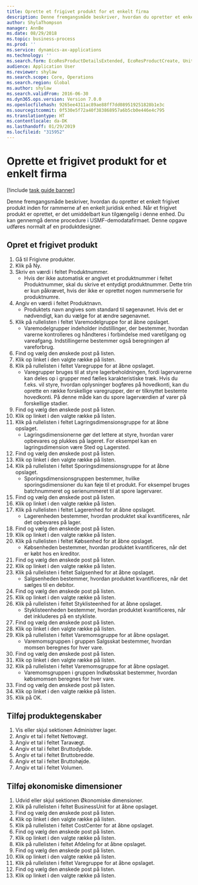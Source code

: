 ```yaml
---
title: Oprette et frigivet produkt for et enkelt firma
description: Denne fremgangsmåde beskriver, hvordan du opretter et enkelt frigivet produkt inden for rammerne af en enkelt juridisk enhed.
author: ShylaThompson
manager: AnnBe
ms.date: 08/29/2018
ms.topic: business-process
ms.prod: ''
ms.service: dynamics-ax-applications
ms.technology: ''
ms.search.form: EcoResProductDetailsExtended, EcoResProductCreate, UnitOfMeasureLookup, DimensionLookup
audience: Application User
ms.reviewer: shylaw
ms.search.scope: Core, Operations
ms.search.region: Global
ms.author: shylaw
ms.search.validFrom: 2016-06-30
ms.dyn365.ops.version: Version 7.0.0
ms.openlocfilehash: 9265ee4311ac89ae88ff7dd089519251828b1e3c
ms.sourcegitcommit: 0f530e5f72a40f383868957a6b5cb0e446e4c795
ms.translationtype: HT
ms.contentlocale: da-DK
ms.lasthandoff: 01/29/2019
ms.locfileid: "315952"
---
```

# <a name="create-a-released-product-for-a-single-company"></a>Oprette et frigivet produkt for et enkelt firma

[!include [task guide banner](../../includes/task-guide-banner.md)]

Denne fremgangsmåde beskriver, hvordan du opretter et enkelt frigivet produkt inden for rammerne af en enkelt juridisk enhed. Når et frigivet produkt er oprettet, er det umiddelbart kun tilgængelig i denne enhed. Du kan gennemgå denne procedure i USMF-demodatafirmaet. Denne opgave udføres normalt af en produktdesigner.


## <a name="create-a-released-product"></a>Opret et frigivet produkt
1. Gå til Frigivne produkter.
2. Klik på Ny.
3. Skriv en værdi i feltet Produktnummer.
    * Hvis der ikke automatisk er angivet et produktnummer i feltet Produktnummer, skal du skrive et entydigt produktnummer. Dette trin er kun påkrævet, hvis der ikke er oprettet nogen nummerserie for produktnumre.  
4. Angiv en værdi i feltet Produktnavn.
    * Produktets navn angives som standard til søgenavnet. Hvis det er nødvendigt, kan du vælge for at ændre søgenavnet.  
5. Klik på rullelisten i feltet Varemodelgruppe for at åbne opslaget.
    * Varemodelgrupper indeholder indstillinger, der bestemmer, hvordan varerne kontrolleres og håndteres i forbindelse med varetilgang og vareafgang. Indstillingerne bestemmer også beregningen af vareforbrug.  
6. Find og vælg den ønskede post på listen.
7. Klik op linket i den valgte række på listen.
8. Klik på rullelisten i feltet Varegruppe for at åbne opslaget.
    * Varegrupper bruges til at styre lagerbeholdningen, fordi lagervarerne kan deles op i grupper med fælles karakteristiske træk. Hvis du f.eks. vil styre, hvordan oplysninger bogføres på hovedkonti, kan du oprette en række forskellige varegrupper, der er tilknyttet bestemte hovedkonti. På denne måde kan du spore lagerværdien af varer på forskellige stadier.  
9. Find og vælg den ønskede post på listen.
10. Klik op linket i den valgte række på listen.
11. Klik på rullelisten i feltet Lagringsdimensionsgruppe for at åbne opslaget.
    * Lagringsdimensionerne gør det lettere at styre, hvordan varer opbevares og plukkes på lageret. For eksempel kan en lagringsdimension være Sted og Lagersted.  
12. Find og vælg den ønskede post på listen.
13. Klik op linket i den valgte række på listen.
14. Klik på rullelisten i feltet Sporingsdimensionsgruppe for at åbne opslaget.
    * Sporingsdimensionsgruppen bestemmer, hvilke sporingsdimensioner du kan føje til et produkt. For eksempel bruges batchnummeret og serienummeret til at spore lagervarer.  
15. Find og vælg den ønskede post på listen.
16. Klik op linket i den valgte række på listen.
17. Klik på rullelisten i feltet Lagerenhed for at åbne opslaget.
    * Lagerenheden bestemmer, hvordan produktet skal kvantificeres, når det opbevares på lager.  
18. Find og vælg den ønskede post på listen.
19. Klik op linket i den valgte række på listen.
20. Klik på rullelisten i feltet Købsenhed for at åbne opslaget.
    * Købsenheden bestemmer, hvordan produktet kvantificeres, når det er købt hos en kreditor.  
21. Find og vælg den ønskede post på listen.
22. Klik op linket i den valgte række på listen.
23. Klik på rullelisten i feltet Salgsenhed for at åbne opslaget.
    * Salgsenheden bestemmer, hvordan produktet kvantificeres, når det sælges til en debitor.  
24. Find og vælg den ønskede post på listen.
25. Klik op linket i den valgte række på listen.
26. Klik på rullelisten i feltet Styklisteenhed for at åbne opslaget.
    * Styklisteenheden bestemmer, hvordan produktet kvantificeres, når det inkluderes på en stykliste.  
27. Find og vælg den ønskede post på listen.
28. Klik op linket i den valgte række på listen.
29. Klik på rullelisten i feltet Varemomsgruppe for at åbne opslaget.
    * Varemomsgruppen i gruppen Salgsskat bestemmer, hvordan momsen beregnes for hver vare.  
30. Find og vælg den ønskede post på listen.
31. Klik op linket i den valgte række på listen.
32. Klik på rullelisten i feltet Varemomsgruppe for at åbne opslaget.
    * Varemomsgruppen i gruppen Indkøbsskat bestemmer, hvordan købsmomsen beregnes for hver vare.  
33. Find og vælg den ønskede post på listen.
34. Klik op linket i den valgte række på listen.
35. Klik på OK.

## <a name="add-product-characteristics"></a>Tilføj produktegenskaber
1. Vis eller skjul sektionen Administrer lager.
2. Angiv et tal i feltet Nettovægt.
3. Angiv et tal i feltet Taravægt.
4. Angiv et tal i feltet Bruttodybde.
5. Angiv et tal i feltet Bruttobredde.
6. Angiv et tal i feltet Bruttohøjde.
7. Angiv et tal i feltet Volumen.

## <a name="add-financial-dimensions"></a>Tilføj økonomiske dimensioner
1. Udvid eller skjul sektionen Økonomiske dimensioner.
2. Klik på rullelisten i feltet BusinessUnit for at åbne opslaget.
3. Find og vælg den ønskede post på listen.
4. Klik op linket i den valgte række på listen.
5. Klik på rullelisten i feltet CostCenter for at åbne opslaget.
6. Find og vælg den ønskede post på listen.
7. Klik op linket i den valgte række på listen.
8. Klik på rullelisten i feltet Afdeling for at åbne opslaget.
9. Find og vælg den ønskede post på listen.
10. Klik op linket i den valgte række på listen.
11. Klik på rullelisten i feltet Varegruppe for at åbne opslaget.
12. Find og vælg den ønskede post på listen.
13. Klik op linket i den valgte række på listen.


